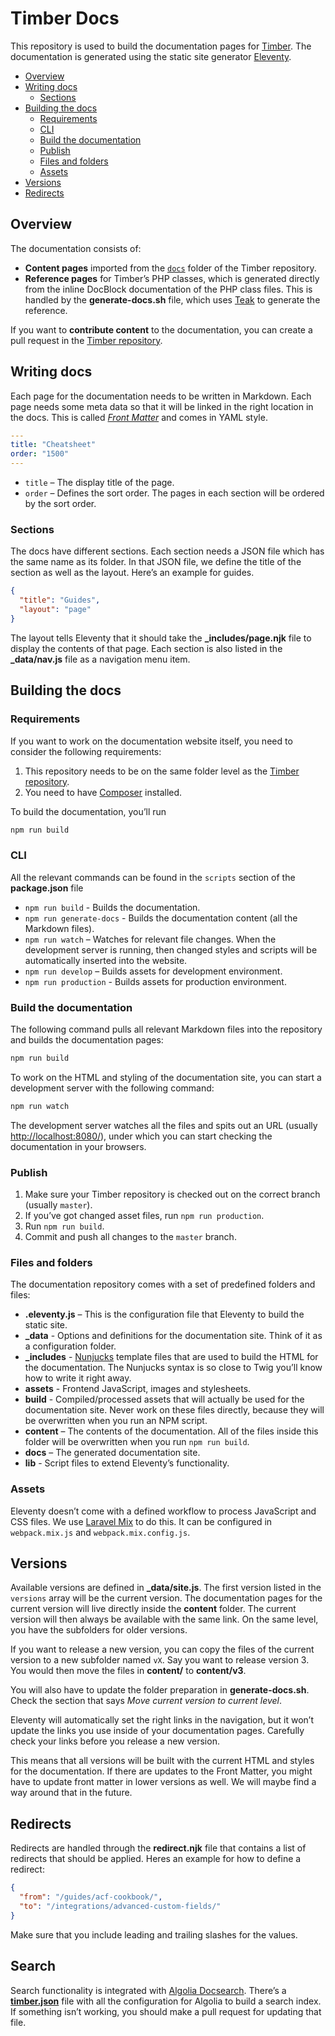 # Timber Docs

This repository is used to build the documentation pages for [Timber](http://github.com/timber/timber). The documentation is generated using the static site generator [Eleventy](https://www.11ty.io/).

<!-- TOC -->

- [Overview](#overview)
- [Writing docs](#writing-docs)
    - [Sections](#sections)
- [Building the docs](#building-the-docs)
    - [Requirements](#requirements)
    - [CLI](#cli)
    - [Build the documentation](#build-the-documentation)
    - [Publish](#publish)
    - [Files and folders](#files-and-folders)
    - [Assets](#assets)
- [Versions](#versions)
- [Redirects](#redirects)

<!-- /TOC -->

## Overview

The documentation consists of:

- **Content pages** imported from the [`docs`](https://github.com/timber/timber/tree/master/docs/) folder of the Timber repository.
- **Reference pages** for Timber’s PHP classes, which is generated directly from the inline DocBlock documentation of the PHP class files. This is handled by the **generate-docs.sh** file, which uses [Teak](https://github.com/timber/teak) to generate the reference.

If you want to **contribute content** to the documentation, you can create a pull request in the [Timber repository](https://github.com/timber/timber/).

## Writing docs

Each page for the documentation needs to be written in Markdown. Each page needs some meta data so that it will be linked in the right location in the docs. This is called [*Front Matter*](https://www.11ty.io/docs/data-frontmatter/) and comes in YAML style.

```yaml
---
title: "Cheatsheet"
order: "1500"
---
```

- `title` – The display title of the page.
- `order` – Defines the sort order. The pages in each section will be ordered by the sort order.

### Sections

The docs have different sections. Each section needs a JSON file which has the same name as its folder. In that JSON file, we define the title of the section as well as the layout. Here’s an example for guides.

```json
{
  "title": "Guides",
  "layout": "page"
}
```

The layout tells Eleventy that it should take the **_includes/page.njk** file to display the contents of that page. Each section is also listed in the **_data/nav.js** file as a navigation menu item.

## Building the docs

### Requirements

If you want to work on the documentation website itself, you need to consider the following requirements:

1. This repository needs to be on the same folder level as the [Timber repository](https://github.com/timber/timber).
2. You need to have [Composer](https://getcomposer.org/) installed.

To build the documentation, you’ll run

```bash
npm run build
```

### CLI

All the relevant commands can be found in the `scripts` section of the **package.json** file

- `npm run build` - Builds the documentation.
- `npm run generate-docs` - Builds the documentation content (all the Markdown files).
- `npm run watch` – Watches for relevant file changes. When the development server is running, then changed styles and scripts will be automatically inserted into the website.
- `npm run develop` – Builds assets for development environment.
- `npm run production` - Builds assets for production environment.

### Build the documentation

The following command pulls all relevant Markdown files into the repository and builds the documentation pages:

```bash
npm run build
```

To work on the HTML and styling of the documentation site, you can start a development server with the following command:

```bash
npm run watch
```

The development server watches all the files and spits out an URL (usually <http://localhost:8080/>), under which you can start checking the documentation in your browsers.

### Publish

1. Make sure your Timber repository is checked out on the correct branch (usually `master`).
2. If you’ve got changed asset files, run `npm run production`.
3. Run `npm run build`.
4. Commit and push all changes to the `master` branch.

### Files and folders

The documentation repository comes with a set of predefined folders and files:

- **.eleventy.js** – This is the configuration file that Eleventy to build the static site.
- **_data** - Options and definitions for the documentation site. Think of it as a configuration folder.
- **_includes** - [Nunjucks](https://mozilla.github.io/nunjucks/) template files that are used to build the HTML for the documentation. The Nunjucks syntax is so close to Twig you’ll know how to write it right away.
- **assets** - Frontend JavaScript, images and stylesheets.
- **build** - Compiled/processed assets that will actually be used for the documentation site. Never work on these files directly, because they will be overwritten when you run an NPM script.
- **content** – The contents of the documentation. All of the files inside this folder will be overwritten when you run `npm run build`.
- **docs** – The generated documentation site.
- **lib** - Script files to extend Eleventy’s functionality.

### Assets

Eleventy doesn’t come with a defined workflow to process JavaScript and CSS files. We use [Laravel Mix](https://github.com/JeffreyWay/laravel-mix/) to do this. It can be configured in `webpack.mix.js` and `webpack.mix.config.js`.

## Versions

Available versions are defined in **_data/site.js**. The first version listed in the `versions` array will be the current version. The documentation pages for the current version will live directly inside the **content** folder. The current version will then always be available with the same link. On the same level, you have the subfolders for older versions.

If you want to release a new version, you can copy the files of the current version to a new subfolder named `vX`. Say you want to release version 3. You would then move the files in **content/** to **content/v3**.

You will also have to update the folder preparation in **generate-docs.sh**. Check the section that says *Move current version to current level*.

Eleventy will automatically set the right links in the navigation, but it won’t update the links you use inside of your documentation pages. Carefully check your links before you release a new version.

This means that all versions will be built with the current HTML and styles for the documentation. If there are updates to the Front Matter, you might have to update front matter in lower versions as well. We will maybe find a way around that in the future.

## Redirects

Redirects are handled through the **redirect.njk** file that contains a list of redirects that should be applied. Heres an example for how to define a redirect:

```json
{
  "from": "/guides/acf-cookbook/",
  "to": "/integrations/advanced-custom-fields/"
}
```

Make sure that you include leading and trailing slashes for the values.

## Search

Search functionality is integrated with [Algolia Docsearch](https://docsearch.algolia.com/). There’s a [**timber.json**](https://github.com/algolia/docsearch-configs/blob/master/configs/timber.json) file with all the configuration for Algolia to build a search index. If something isn’t working, you should make a pull request for updating that file.